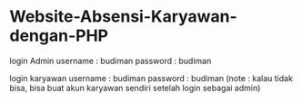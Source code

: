 # Website-Absensi-Karyawan-dengan-PHP

login Admin
username : budiman
password : budiman

login karyawan
username : budiman
password : budiman (note : kalau tidak bisa, bisa buat akun karyawan sendiri setelah login sebagai admin)
